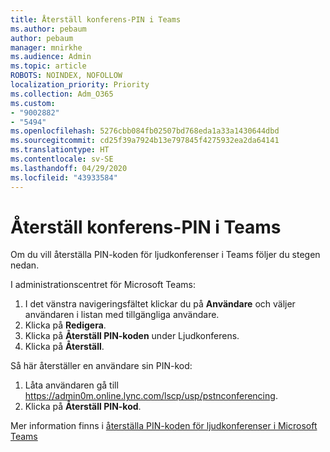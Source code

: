 ```yaml
---
title: Återställ konferens-PIN i Teams
ms.author: pebaum
author: pebaum
manager: mnirkhe
ms.audience: Admin
ms.topic: article
ROBOTS: NOINDEX, NOFOLLOW
localization_priority: Priority
ms.collection: Adm_O365
ms.custom:
- "9002882"
- "5494"
ms.openlocfilehash: 5276cbb084fb02507bd768eda1a33a1430644dbd
ms.sourcegitcommit: cd25f39a7924b13e797845f4275932ea2da64141
ms.translationtype: HT
ms.contentlocale: sv-SE
ms.lasthandoff: 04/29/2020
ms.locfileid: "43933584"
---
```

# <a name="reset-conferencing-pin-in-teams"></a>Återställ konferens-PIN i Teams

Om du vill återställa PIN-koden för ljudkonferenser i Teams följer du stegen nedan.  

I administrationscentret för Microsoft Teams:

1. I det vänstra navigeringsfältet klickar du på **Användare** och väljer användaren i listan med tillgängliga användare.
2. Klicka på **Redigera**.
3. Klicka på **Återställ PIN-koden** under Ljudkonferens.
4. Klicka på **Återställ**.

Så här återställer en användare sin PIN-kod:
1. Låta användaren gå till https://admin0m.online.lync.com/lscp/usp/pstnconferencing.
2. Klicka på **Återställ PIN-kod**.

Mer information finns i [återställa PIN-koden för ljudkonferenser i Microsoft Teams](https://docs.microsoft.com/microsoftteams/reset-the-audio-conferencing-pin-in-teams)
